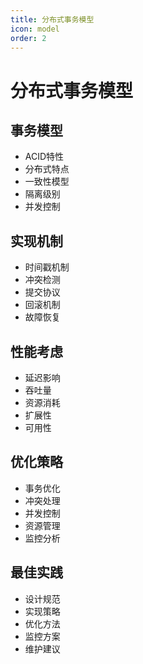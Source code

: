 ```yaml
---
title: 分布式事务模型
icon: model
order: 2
---
```


# 分布式事务模型

## 事务模型
- ACID特性
- 分布式特点
- 一致性模型
- 隔离级别
- 并发控制

## 实现机制
- 时间戳机制
- 冲突检测
- 提交协议
- 回滚机制
- 故障恢复

## 性能考虑
- 延迟影响
- 吞吐量
- 资源消耗
- 扩展性
- 可用性

## 优化策略
- 事务优化
- 冲突处理
- 并发控制
- 资源管理
- 监控分析

## 最佳实践
- 设计规范
- 实现策略
- 优化方法
- 监控方案
- 维护建议
